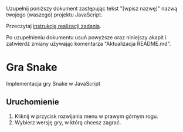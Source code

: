 Uzupełnij poniższy dokument zastępując tekst "[wpisz nazwę]" nazwą
twojego (waszego) projektu JavaScript.

Przeczytaj [instrukcję realizacji zadania](doc/zadanie.md).

Po uzupełnieniu dokumentu usuń powyższe oraz niniejszy akapit
i zatwierdź zmiany używając komentarza "Aktualizacja README.md".

# Gra Snake
Implementacja gry Snake w JavaScript

## Uruchomienie

1. Kliknij w przycisk rozwijania menu w prawym górnym rogu.
2. Wybierz wersję gry, w którą chcesz zagrać.
